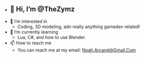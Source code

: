 - 👋 Hi, I’m @TheZymz
    - 
- 👀 I’m interested in
    - Coding, 3D modeling, adn really anything gamedev related!
- 🌱 I’m currently learning
    - Lua, C#, and how to use Blender.
- 📫 How to reach me
    - You can reach me at my email: Noah.Arcand@Gmail.Com

<!---
TheZymz/TheZymz is a ✨ special ✨ repository because its `README.md` (this file) appears on your GitHub profile.
You can click the Preview link to take a look at your changes.
--->
